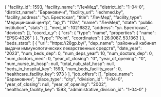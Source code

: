 {
    "facility_id": 1593,
    "facility_name": "ЛечМед",
    "district_id": "1-04-0",
    "district_name": "Барановичи",
    "facility_url": "lechmed.by",
    "facility_address": "ул. Брестская",
    "title": "ЛечМед",
    "facility_type": "Медицинский центр",
    "ap_1": "112в",
    "name": "ЛечМед",
    "state": "public institution",
    "stats": [],
    "med_id": 10216822,
    "address": "ул. Брестская",
    "devices": [],
    "coord_x_y": {
        "crs": {
            "type": "name",
            "properties": {
                "name": "EPSG:4326"
            }
        },
        "type": "Point",
        "coordinates": [
            26.0087,
            53.1363
        ]
    },
    "beds_stats": [
        {
            "url": "https:\/\/28gp.by\/",
            "dep_name": "районный кабинет выдачи иммунологических лекарственных средств",
            "date_year": "2023",
            "num_beds_dep": 0,
            "num_deps_year": 10,
            "num_doctors_dep": 0,
            "num_doctors_med": 0,
            "year_of_closing": "0",
            "year_of_opening": "0",
            "num_nurse_in_hosp": null,
            "total_nub_staf_hosp": null,
            "beds_in_hospital_key": 1593,
            "num_beds_facility_year": 0,
            "healthcare_facility_key": 973
        }
    ],
    "job_offers": [],
    "place_name": "Барановичи",
    "place_type": "city",
    "division_id": "1-04-0",
    "year_of_closing": null,
    "year_of_opening": "2002",
    "healthcare_facility_key": 1593,
    "administrative_division_id": "1-04-0"
}